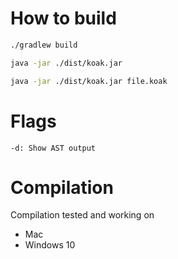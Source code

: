 How to build
===
```bash
./gradlew build

java -jar ./dist/koak.jar

java -jar ./dist/koak.jar file.koak
```

Flags
===
`-d: Show AST output`

Compilation
===
Compilation tested and working on 
* Mac
* Windows 10